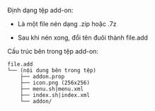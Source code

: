 
Định dạng tệp add-on:

- Là một file nén dạng .zip hoặc .7z

- Sau khi nén xong, đổi tên đuôi thành file.add

Cấu trúc bên trong tệp add-on:

```
file.add
└── (nội dung bên trong tệp)
    ├── addon.prop
    ├── icon.png (256x256)
    ├── menu.sh|menu.xml
    ├── index.sh|index.xml
    └── addon/
```
